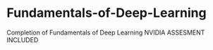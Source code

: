 # Fundamentals-of-Deep-Learning
Completion of Fundamentals of Deep Learning NVIDIA
ASSESMENT INCLUDED

